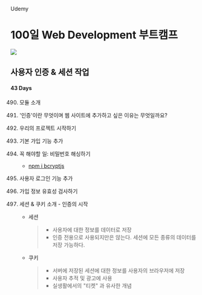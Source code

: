 Udemy

# 100일 Web Development 부트캠프

[<img src="https://img.shields.io/badge/github-%23121011.svg?style=for-the-badge&logo=github&logoColor=white" />](https://github.com/academind/100-days-of-web-development/)

## 사용자 인증 & 세션 작업

#### 43 Days

490. 모듈 소개
491. '인증'이란 무엇이며 웹 사이트에 추가하고 싶은 이유는 무엇일까요?
492. 우리의 프로젝트 시작하기
493. 기본 가입 기능 추가
494. 꼭 해야할 일: 비밀번호 해싱하기

     - [npm i bcryptjs](https://github.com/dcodeIO/bcrypt.js)

495. 사용자 로그인 기능 추가
496. 가입 정보 유효성 검사하기
497. 세션 & 쿠키 소개 - 인증의 시작

     - 세션
       > - 사용자에 대한 정보를 데이터로 저장
       > - 인증 전용으로 사용되지만은 않는다.
       >   세션에 모든 종류의 데이터를 저장 가능하다.
     - 쿠키
       > - 서버에 저장된 세션에 대한 정보를 사용자의 브라우저에 저장
       > - 사용자 추적 및 광고에 사용
       > - 실생활에서의 "티켓" 과 유사한 개념
